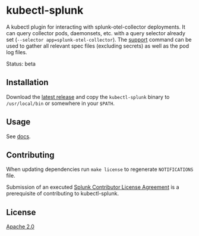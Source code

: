 # kubectl-splunk

A kubectl plugin for interacting with splunk-otel-collector deployments. It can query collector pods, daemonsets, etc.
with a query selector already set (`--selector app=splunk-otel-collector`).
The [support](./docs/kubectl-splunk_support.md) command can be used to gather all relevant spec files (excluding
secrets) as well as the pod log files.

Status: beta

## Installation

Download the [latest release](https://github.com/signalfx/kubectl-splunk/releases) and copy the `kubectl-splunk` binary
to `/usr/local/bin` or somewhere in your `$PATH`.

## Usage

See [docs](docs/kubectl-splunk.md).

## Contributing

When updating dependencies run `make license` to regenerate `NOTIFICATIONS` file.

Submission of an executed [Splunk Contributor License Agreement](https://www.splunk.com/en_us/form/contributions.html) is a prerequisite of contributing to kubectl-splunk. 

## License

[Apache 2.0](./LICENSE)
